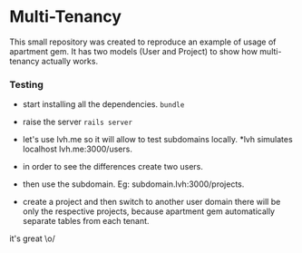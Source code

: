 # Multi-Tenancy

This small repository was created to reproduce an example of usage of apartment gem.
It has two models (User and Project) to show how multi-tenancy actually works.

### Testing
* start installing all the dependencies.
``` bundle ```

* raise the server
``` rails server ```

* let's use lvh.me so it will allow to test subdomains locally. *lvh simulates localhost
lvh.me:3000/users.

* in order to see the differences create two users.

* then use the subdomain. Eg: subdomain.lvh:3000/projects.

* create a project and then switch to another user domain
there will be only the respective projects, because apartment gem automatically separate tables from each tenant.

it's great \o/
